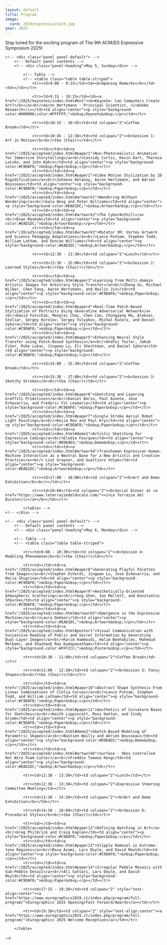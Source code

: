```yaml
---
layout: default
title: Program
image:
  card: 2019/expressiveCard.jpg
year: 2025
---
```


<!-- **The proceedings of the Symposium can now be acquired [from here](https://diglib.eg.org/handle/10.2312/2632756)**.

Please find the complete list of accepted submissions **[here](/2025/accepted/index.html)**. -->

<div class="col-12 col-sm-12 col-lg-12">
Stay tuned for the exciting program of The 9th ACM/EG Expressive Symposium 2025!


	<!-- <div class="panel panel-default"> -->
		<!-- Default panel contents -->
		<!-- <div class="panel-heading">May 5, Sunday</div> -->

			<!-- Table -->
			<!-- <table class="table table-striped">
				<tr><td>9:00 - 9:15</td><td><b>Opening Remarks</b></td><td></td></tr>

				<tr><td>9:15 - 10:15</td><td><a href="/2025/keynotes/index.html#kn1"><b>Keynote: Can Computers Create Art?</b></a><br/>Aaron Hertzmann - Principal Scientist, <i>Adobe Research</i></td><td align="center"><p style="background-color:#000000;color:#FFFFFF;">&nbsp;Keynote&nbsp;</p></td></tr>
				
				<tr><td>10:15 - 10:45</td><td colspan="2">Coffee Break</td></tr>

				<tr><td>10:45 - 12:30</td><td colspan="2"><b>Session 1: Art in Motion</b><br/>tba (Chair)</td></tr>

				<tr><td></td><td><a href="/2025/accepted/index.html#paper1">Non-Photorealistic Animation for Immersive Storytelling</a><br/>Cassidy Curtis, Kevin Dart, Theresa Latzko, and John Kahrs</td><td align="center"><p style="background-color:#C9DAF8;">&nbsp;Paper&nbsp;</p></td></tr>
				<tr><td></td><td><a href="/2025/accepted/index.html#paper2">Video Motion Stylization by 2D Rigidification</a><br/>Johanna Delanoy, Aaron Hertzmann, and Adrien Bousseau</td><td align="center"><p style="background-color:#C9DAF8;">&nbsp;Paper&nbsp;</p></td></tr>
				<tr><td></td><td><a href="/2025/accepted/index.html#artwork1">Wandering Without Wondering</a><br/>Sala Wong and Peter Williams</td><td align="center"><p style="background-color:#EAD1DC;">&nbsp;Artwork&nbsp;</p></td></tr>
				<tr><td></td><td><a href="/2025/accepted/index.html#artwork2">The CyberAnthill</a><br/>Evan Raskob</td><td align="center"><p style="background-color:#EAD1DC;">&nbsp;Artwork&nbsp;</p></td></tr>
				<tr><td></td><td><a href="/20/a25ccepted/index.html#artwork3">Mutator VR: Vortex Artwork and Science Pedagogy Adaptations</a><br/>Lance Putnam, Stephen Todd, William Latham, and Duncan Williams</td><td align="center"><p style="background-color:#EAD1DC;">&nbsp;Artwork&nbsp;</p></td></tr>

				<tr><td>12:30 - 13:30</td><td colspan="2">Lunch</td></tr>

				<tr><td>13:30 - 15:00</td><td colspan="2"><b>Session 2: Learned Styles</b><br/>tba (Chair)</td></tr>

				<tr><td></td><td><a href="/2025/accepted/index.html#paper3">Learning from Multi-domain Artistic Images for Arbitrary Style Transfer</a><br/>Zheng Xu, Michael Wilber, Chen Fang, Aaron Hertzmann, and Hailin Jin</td><td align="center"><p style="background-color:#C9DAF8;">&nbsp;Paper&nbsp;</p></td></tr>
				<tr><td></td><td><a href="/2025/accepted/index.html#paper4">Real-Time Patch-Based Stylization of Portraits Using Generative Adversarial Network</a><br/>David Futschik, Menglei Chai, Chen Cao, Chongyang Ma, Aleksei Stoliar, Sergey Korolev, Sergey Tulyakov, Michal Kučera, and Daniel Sýkora</td><td align="center"><p style="background-color:#C9DAF8;">&nbsp;Paper&nbsp;</p></td></tr>
				<tr><td></td><td><a href="/2025/accepted/index.html#paper5">Enhancing Neural Style Transfer using Patch-Based Synthesis</a><br/>Ondřej Texler, Jakub Fišer, Mike Lukac, Jingwan Lu, Eli Shechtman, and Daniel Sýkora</td><td align="center"><p style="background-color:#C9DAF8;">&nbsp;Paper&nbsp;</p></td></tr>
				
				<tr><td>15:00 - 15:30</td><td colspan="2">Coffee Break</td></tr>
				
				<tr><td>15:30 - 17:00</td><td colspan="2"><b>Session 3: Sketchy Strokes</b><br/>tba (Chair)</td></tr>

				<tr><td></td><td><a href="/2025/accepted/index.html#paper6">Sketching and Layering Graffiti Primitives</a><br/>Daniel Berio, Paul Asente, Jose Echevarria, and Frederic Fol Leymarie</td><td align="center"><p style="background-color:#C9DAF8;">&nbsp;Paper&nbsp;</p></td></tr>
				<tr><td></td><td><a href="/2025/accepted/index.html#paper7">Single Stroke Aerial Robot Light Painting</a><br/>Kejia Ren and Paul Kry</td><td align="center"><p style="background-color:#C9DAF8;">&nbsp;Paper&nbsp;</p></td></tr>
				<tr><td></td><td><a href="/2025/accepted/index.html#demo1">Artistic Sketching for Expressive Coding</a><br/>Elodie Fourque</td><td align="center"><p style="background-color:#D9EAD3;">&nbsp;Demo&nbsp;</p></td></tr>
				<tr><td></td><td><a href="/2025/accepted/index.html#artwork4">Transhuman Expression Human-Machine Interaction as a Neutral Base for a New Artistic and Creative Practice</a><br/> Liat Grayver, and Gualtiero Volpe</td><td align="center"><p style="background-color:#EAD1DC;">&nbsp;Artwork&nbsp;</p></td></tr>

				<tr><td>17:00 - 18:00</td><td colspan="2"><b>Art and Demo Exhibition</b><br/></td></tr>
				
				<tr><td>20:00</td><td colspan="2"><b>Social Dinner at <a href="https://www.leterrazzedelducale.com/"><i>Le Terrazze del Ducale</i></a></b></td></tr>

			</table> -->
	<!-- </div> -->

	<!-- <div class="panel panel-default"> -->
		<!-- Default panel contents -->
		<!-- <div class="panel-heading">May 6, Monday</div> -->

		<!-- Table -->
		<!-- <table class="table table-striped">

			<tr><td>9:00 - 10:30</td><td colspan="2"><b>Session 4: Modeling Phenomena</b><br/>tba (Chair)</td></tr>

			<tr><td></td><td><a href="/2025/accepted/index.html#paper8">Generating Playful Palettes from Images</a><br/>Stephen DiVerdi, Jingwan Lu, Jose Echevarria, and Maria Shugrina</td><td align="center"><p style="background-color:#C9DAF8;">&nbsp;Paper&nbsp;</p></td></tr>
			<tr><td></td><td><a href="/2025/accepted/index.html#paper9">Aesthetically-Oriented Atmospheric Scattering</a><br/>Yang Shen, Ian Mallett, and Konstantin Shkurko</td><td align="center"><p style="background-color:#C9DAF8;">&nbsp;Paper&nbsp;</p></td></tr>
			<tr><td></td><td><a href="/2025/accepted/index.html#artwork5">Emergence in the Expressive Machine</a><br/>Laura Dekker</td><td align="center"><p style="background-color:#EAD1DC;">&nbsp;Artwork&nbsp;</p></td></tr>
			<tr><td></td><td><a href="/2025/accepted/index.html#poster1">Visual Communication with Successive Reading of Public and Secret Information by Generating Dual-Layer Images</a><br/>Karim Hammoudi, Halim Benhabiles, Mahmoud Melkemi, and Shashank Rao Kadapanatham</td><td align="center"><p style="background-color:#FFF2CC;">&nbsp;Poster&nbsp;</p></td></tr>
			
			<tr><td>10:30 - 11:00</td><td colspan="2">Coffee Break</td></tr>
			
			<tr><td>11:00 - 12:30</td><td colspan="2"><b>Session 5: Fancy Shapes</b><br/>tba (Chair)</td></tr>

			<tr><td></td><td><a href="/2025/accepted/index.html#paper10">Abstract Shape Synthesis From Linear Combinations of Clelia Curves</a><br/>Lance Putnam, Stephen Todd, and William Latham</td><td align="center"><p style="background-color:#C9DAF8;">&nbsp;Paper&nbsp;</p></td></tr>
			<tr><td></td><td><a href="/2025/accepted/index.html#paper11">Aesthetics of Curvature Bases for Sketches</a><br/>Keith Lippincott, Ross Hatton, and Cindy Grimm</td><td align="center"><p style="background-color:#C9DAF8;">&nbsp;Paper&nbsp;</p></td></tr>
			<tr><td></td><td><a href="/2025/accepted/index.html#demo2">Sketch-Based Modeling of Parametric Shapes</a><br/>Bastien Wailly and Adrien Bousseau</td><td align="center"><p style="background-color:#D9EAD3;">&nbsp;Demo&nbsp;</p></td></tr>
			<tr><td></td><td><a href="/2025/accepted/index.html#artwork6">Surface - Xbox Controlled Hot Wire Foam Cutter</a><br/>Freddie Taewoo Hong</td><td align="center"><p style="background-color:#EAD1DC;">&nbsp;Artwork&nbsp;</p></td></tr>

			<tr><td>12:30 - 13:30</td><td colspan="2">Lunch</td></tr>
			
			<tr><td>12:30 - 13:30</td><td colspan="2">Expressive Steering Committee Meeting</td></tr>
			
			<tr><td>13:30 - 14:30</td><td colspan="2"><b>Art and Demo Exhibition</b></td></tr>
			
			<tr><td>14:30 - 16:00</td><td colspan="2"><b>Session 6: Procedural Styles</b><br/>tba (Chair)</td></tr>
			
			<tr><td></td><td><a href="/2025/accepted/index.html#paper12">Defining Hatching in Art</a><br/>Greg Philbrick and Craig Kaplan</td><td align="center"><p style="background-color:#C9DAF8;">&nbsp;Paper&nbsp;</p></td></tr>
			<tr><td></td><td><a href="/2025/accepted/index.html#paper13">Stipple Removal in Extreme-tone Regions</a><br/>Rosa Azami, Lars Doyle, and David Mould</td><td align="center"><p style="background-color:#C9DAF8;">&nbsp;Paper&nbsp;</p></td></tr>
			<tr><td></td><td><a href="/2025/accepted/index.html#paper14">Irregular Pebble Mosaics with Sub-Pebble Detail</a><br/>Ali Sattari, Lars Doyle, and David Mould</td><td align="center"><p style="background-color:#C9DAF8;">&nbsp;Paper&nbsp;</p></td></tr>
			
			<tr><td>17:15 - 19:30</td><td colspan="2" style="text-align:center"><a href="https://www.eurographics2019.it/index.php/program/full-program/">Eurographics 2025 Opening/Fast Forward/Awards</a></td></tr>
			
			<tr><td>19:30</td><td colspan="2" style="text-align:center"><a href="https://www.eurographics2019.it/index.php/program/full-program/">Eurographics 2025 Welcome Reception</a></td></tr>

		</table>
 -->
	<!-- </div> -->

</div><!--/span-->